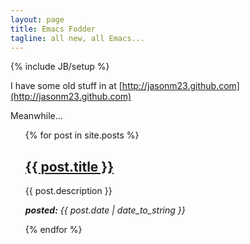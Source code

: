 ```yaml
---
layout: page
title: Emacs Fodder
tagline: all new, all Emacs...
---
```

{% include JB/setup %}

I have some old stuff in at [http://jasonm23.github.com](http://jasonm23.github.com) 

Meanwhile...

<ul class="posts">
  {% for post in site.posts %}
    <h2> <a href="{{ BASE_PATH }}{{ post.url }}">{{ post.title }}</a> </h2>
    <p> {{ post.description }} </p>
    <p> <em><strong>posted:</strong> <span>{{ post.date | date_to_string }}</span></em> </p>
  {% endfor %}
</ul>


